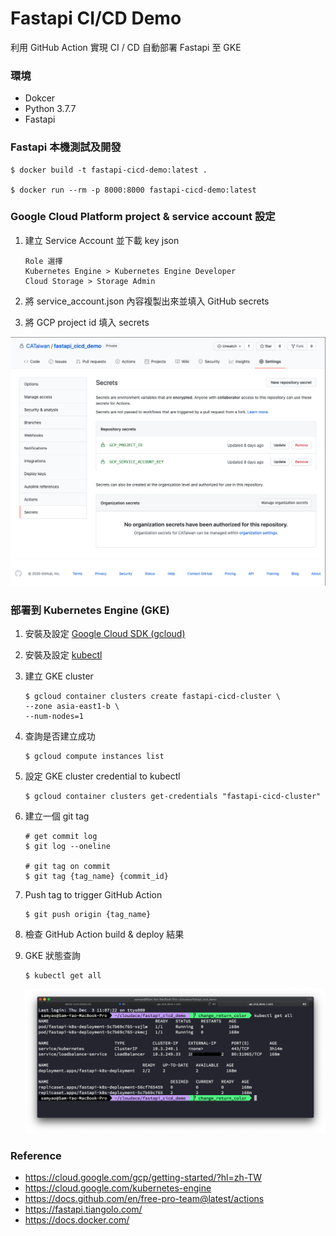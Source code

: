 # Fastapi CI/CD Demo

利用 GitHub Action 實現 CI / CD 自動部署 Fastapi 至 GKE

### 環境

- Dokcer
- Python 3.7.7
- Fastapi

### Fastapi 本機測試及開發

```shell
$ docker build -t fastapi-cicd-demo:latest .

$ docker run --rm -p 8000:8000 fastapi-cicd-demo:latest
```

### Google Cloud Platform project & service account 設定

1. 建立 Service Account 並下載 key json

   ```
   Role 選擇
   Kubernetes Engine > Kubernetes Engine Developer
   Cloud Storage > Storage Admin
   ```

2. 將 service_account.json 內容複製出來並填入 GitHub secrets

3. 將 GCP project id 填入 secrets

![GitHub Secrets](/docs/github_secrets.png)

### 部署到 Kubernetes Engine (GKE)

1. 安裝及設定 [Google Cloud SDK (gcloud)](https://cloud.google.com/sdk/docs/install)

2. 安裝及設定 [kubectl](https://kubernetes.io/docs/tasks/tools/install-kubectl/)

3. 建立 GKE cluster

   ```shell
   $ gcloud container clusters create fastapi-cicd-cluster \
   --zone asia-east1-b \
   --num-nodes=1
   ```

4. 查詢是否建立成功

   ```shell
   $ gcloud compute instances list
   ```

5. 設定 GKE cluster credential to kubectl

   ```shell
   $ gcloud container clusters get-credentials "fastapi-cicd-cluster"
   ```

6. 建立一個 git tag

   ```shell
   # get commit log
   $ git log --oneline

   # git tag on commit
   $ git tag {tag_name} {commit_id}
   ```

7. Push tag to trigger GitHub Action

   ```shell
   $ git push origin {tag_name}
   ```

8. 檢查 GitHub Action build & deploy 結果

9. GKE 狀態查詢
   ```shell
   $ kubectl get all
   ```
   ![GitHub Secrets](/docs/result_kubectl_get_all.png)

### Reference

- https://cloud.google.com/gcp/getting-started/?hl=zh-TW
- https://cloud.google.com/kubernetes-engine
- https://docs.github.com/en/free-pro-team@latest/actions
- https://fastapi.tiangolo.com/
- https://docs.docker.com/
